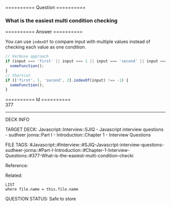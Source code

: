========== Question ==========  

### What is the easiest multi condition checking  

========== Answer ==========  

You can use `indexOf` to compare input with multiple values instead of checking
each value as one condition.

```javascript
// Verbose approach
if (input === 'first' || input === 1 || input === 'second' || input === 2) {
  someFunction();
}
// Shortcut
if (['first', 1, 'second', 2].indexOf(input) !== -1) {
  someFunction();
}
```

========== Id ==========  
377

---

DECK INFO

TARGET DECK: Javascript::Interview::SJIQ - Javascript interview questions - sudheer jonna::Part I - Introduction::Chapter 1 - Interview Questions

FILE TAGS: #Javascript::#Interview::#SJIQ-Javascript-interview-questions-sudheer-jonna::#Part-I-Introduction::#Chapter-1-Interview-Questions::#377-What-is-the-easiest-multi-condition-checki

Reference:

Related:

```dataview
LIST
where file.name = this.file.name
```

QUESTION STATUS: Safe to store
